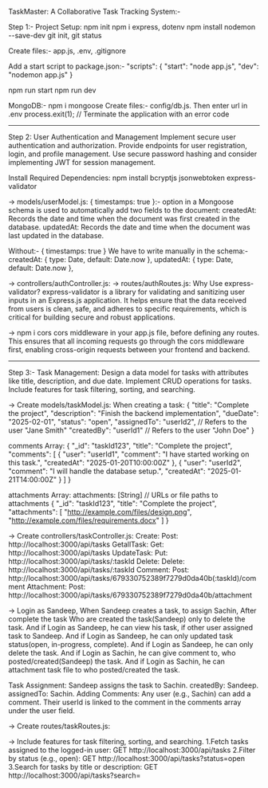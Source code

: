 TaskMaster: A Collaborative Task Tracking System:-

Step 1:- Project Setup:
npm init
npm i express, dotenv
npm install nodemon --save-dev
git init, git status

Create files:- app.js, .env, .gitignore

Add a start script to package.json:-
"scripts": {
    "start": "node app.js",
    "dev": "nodemon app.js"
}

npm run start
npm run dev

MongoDB:-
npm i mongoose
Create files:- config/db.js.
Then enter url in .env
process.exit(1); // Terminate the application with an error code

--------------------------------------------------------------------
Step 2: User Authentication and Management
Implement secure user authentication and authorization.
Provide endpoints for user registration, login, and profile management.
Use secure password hashing and consider implementing JWT for session management.

Install Required Dependencies:
npm install bcryptjs jsonwebtoken express-validator

-> models/userModel.js:
{ timestamps: true }:- option in a Mongoose schema is used to automatically add two fields to the document:
createdAt: Records the date and time when the document was first created in the database.
updatedAt: Records the date and time when the document was last updated in the database.

Without:- { timestamps: true }
We have to write manually in the schema:-
createdAt: { type: Date, default: Date.now },
updatedAt: { type: Date, default: Date.now },

-> controllers/authController.js:
-> routes/authRoutes.js:
Why Use express-validator?
express-validator is a library for validating and sanitizing user inputs in an Express.js application. It helps ensure that the data received from users is clean, safe, and adheres to specific requirements, which is critical for building secure and robust applications.

-> npm i cors
cors middleware in your app.js file, before defining any routes. This ensures that all incoming requests go through the cors middleware first, enabling cross-origin requests between your frontend and backend.

-------------------------------------------------------
Step 3:- Task Management:
Design a data model for tasks with attributes like title, description, and due date.
Implement CRUD operations for tasks.
Include features for task filtering, sorting, and searching.

-> Create models/taskModel.js:
When creating a task:
{
  "title": "Complete the project",
  "description": "Finish the backend implementation",
  "dueDate": "2025-02-01",
  "status": "open",
  "assignedTo": "userId2",   // Refers to the user "Jane Smith"
  "createdBy": "userId1"     // Refers to the user "John Doe"
}

comments Array:
{
    "_id": "taskId123",
    "title": "Complete the project",
    "comments": [
        {
            "user": "userId1",
            "comment": "I have started working on this task.",
            "createdAt": "2025-01-20T10:00:00Z"
        },
        {
            "user": "userId2",
            "comment": "I will handle the database setup.",
            "createdAt": "2025-01-21T14:00:00Z"
        }
    ]
}

attachments Array:
attachments: [String]  // URLs or file paths to attachments
{
    "_id": "taskId123",
    "title": "Complete the project",
    "attachments": [
        "http://example.com/files/design.png",
        "http://example.com/files/requirements.docx"
    ]
}

-> Create controllers/taskController.js:
Create: Post: http://localhost:3000/api/tasks
GetallTask: Get: http://localhost:3000/api/tasks
UpdateTask: Put: http://localhost:3000/api/tasks/:taskId
Delete: Delete: http://localhost:3000/api/tasks/:taskId
Comment: Post: http://localhost:3000/api/tasks/679330752389f7279d0da40b(:taskId)/comment
Attachment: Post: http://localhost:3000/api/tasks/679330752389f7279d0da40b/attachment

-> Login as Sandeep, When Sandeep creates a task, to assign Sachin, After complete the task Who are created the task(Sandeep) only to delete the task.
And if Login as Sandeep, he can view his task, if other user assigned task to Sandeep.
And if Login as Sandeep, he can only updated task status(open, in-progress, complete).
And if Login as Sandeep, he can only delete the task.
And if Login as Sachin, he can give comment to, who posted/created(Sandeep) the task.
And if Login as Sachin, he can attachment task file to who posted/created the task.

Task Assignment: Sandeep assigns the task to Sachin.
createdBy: Sandeep.
assignedTo: Sachin.
Adding Comments: Any user (e.g., Sachin) can add a comment. Their userId is linked to the comment in the comments array under the user field.

-> Create routes/taskRoutes.js:

-> Include features for task filtering, sorting, and searching.
1.Fetch tasks assigned to the logged-in user:
  GET http://localhost:3000/api/tasks
2.Filter by status (e.g., open):
  GET http://localhost:3000/api/tasks?status=open
3.Search for tasks by title or description:
  GET http://localhost:3000/api/tasks?search=<title>
4.Sort by due date (ascending):
  GET http://localhost:3000/api/tasks?sortBy=dueDate&order=asc
5.Combined Example: Fetch tasks assigned to a specific user, filtered by status, and sorted by due date:
  GET http://localhost:3000/api/tasks?assignedTo=<userId>&status=open&sortBy=dueDate&order=desc

How It Works
1.Default Behavior:
  If no query parameters are provided, it fetches tasks assigned to the logged-in user (req.user.id).
2.Filtering Options:
  status → Filters tasks by their status (open, in-progress, completed).
  assignedTo → Fetches tasks assigned to a specific user (if specified).
  createdBy → Fetches tasks created by a specific user (if specified).
3.Searching:
  Search tasks by title or description using the search query parameter.
4.Sorting:
  Sort by any field (e.g., dueDate, createdAt) using sortBy.
  Specify the sorting order (asc or desc) with the order parameter.

Advantages of This Solution:-
> Unified logic for fetching, filtering, sorting, and searching.
> Dynamic query building ensures flexibility and scalability.
> Handles both specific (assignedTo: req.user.id) and general filtering requirements.


------------------------------------------------------------
Step-4:- Team/Project Collaboration:
As a user, I want to create a new team or project and invite team members to join.
As a user, I want to assign a task to another team member.

->models/teamModel.js:-

->controllers/teamController.js:-
POST: http://localhost:3000/api/teams
    > Body:{
    "name": "Development Team",
    "description": "Team responsible for backend development"
    }
POST: http://localhost:3000/api/teams/invite
    {
        "teamId": "6793719c5ad635d40928a3b5",
        "userId": "678fa2d8bd84184b04304059"
    }


->controllers/taskController.js:-

> User(Nicky) can create new team
> User can invite another user, to the team, And he will become a member of the team.
> Nicky can create new task, for existing team using teamId.

> As a user, I want to collaborate with team members by adding comments and attachments to tasks.
  const task = await Task.findById(id).populate('teamId'); // Populate teamId for verification
  // If the task is associated with a team, verify membership
  if (task.teamId) {
      const isMember = task.teamId.members.includes(req.user.id);
        if (!isMember) {
          return res.status(403).json({ message: "You must be a team member to comment on this task." });
        }
  }
The .populate() method is a Mongoose function that replaces a referenced ObjectId field (in this case, teamId) with the actual document it references.
The teamId in the Task schema is defined as a reference to the Team model. Using .populate('teamId') allows us to fetch the complete Team document associated with the task.

> If a user adding comment/attachment to the team task, he must be member of the team. if not get-error message.
